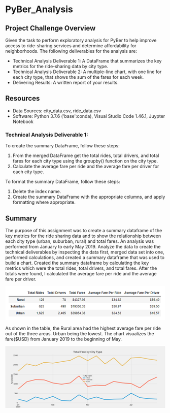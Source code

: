 # PyBer_Analysis

## Project Challenge Overview

Given the task to perform exploratory analysis for PyBer to help improve access to ride-sharing services and determine affordability for neighborhoods.  The following deliverables for the analysis are:

- Technical Analysis Deliverable 1: A DataFrame that summarizes the key metrics for the ride-sharing data by city type.
- Technical Analysis Deliverable 2: A multiple-line chart, with one line for each city type, that shows the sum of the fares for each week.
- Delivering Results: A written report of your results.

## Resources

- Data Sources: city_data.csv, ride_data.csv
- Software: Python 3.7.6 ('base':conda), Visual Studio Code 1.46.1, Juypter Notebook


### Technical Analysis Deliverable 1:

To create the summary DataFrame, follow these steps:

  1. From the merged DataFrame get the total rides, total drivers, and total fares for each city type using the groupby() function on the city type.
  2. Calculate the average fare per ride and the average fare per driver for each city type.
  
To format the summary DataFrame, follow these steps:

1. Delete the index name.
2. Create the summary DataFrame with the appropriate columns, and apply formatting where appropriate.

## Summary

The purpose of this assignment was to create a summary dataframe of the key metrics for the ride sharing data and to show the relationship between each city type (urban, suburban, rural)  and total fares.  An analysis was performed from January to early May 2019.  Analyze the data to create the technical deliverables by inspecting the data first, merged data set into one, performed calculations, and created a summary dataframe that was used to build a chart. Created the summary dataframe by calculating the key metrics which were the total rides, total drivers, and total fares.  After the totals were found, I calculated the average fare per ride and the average fare per driver.  

![](analysis/Fig9.PNG)
 
As shown in the table, the Rural area had the highest average fare per ride out of the three areas.  Urban being the lowest.  The chart visualizes the fare($USD) from January 2019 to the beginning of May.  

![](analysis/Fig8.png)
